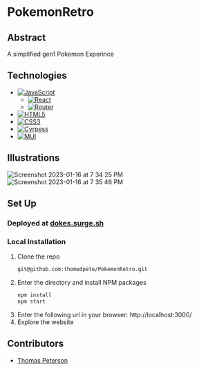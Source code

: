 # PokemonRetro

## Abstract
A simplified gen1 Pokemon Experince



## Technologies
- [![JavaScript](https://img.shields.io/badge/javascript-%23323330.svg?style=for-the-badge&logo=javascript&logoColor=%23F7DF1E)](https://www.javascript.com/)
  - [![React](https://img.shields.io/badge/react-%23323330.svg?style=for-the-badge&logo=react&logoColor=%23F7DF1E)](https://reactjs.org/)
  - [![Router](https://img.shields.io/badge/router-%23323330.svg?style=for-the-badge&logo=react-router&logoColor=%CA4245)](https://reactrouter.com/en/main)
- [![HTML5](https://img.shields.io/badge/html5-%23E34F26.svg?style=for-the-badge&logo=html5&logoColor=white)](https://developer.mozilla.org/en-US/docs/Glossary/HTML5)
- [![CSS3](https://img.shields.io/badge/css3-%231572B6.svg?style=for-the-badge&logo=css3&logoColor=white)](https://www.css3.info/)
- [![Cyrpess](https://img.shields.io/badge/cypress-%1004E9F.svg?style=for-the-badge&logo=cypress&logoColor=%23F7DF1E)](https://www.cypress.io/)
- [![MUI](https://img.shields.io/badge/mui-007FFF.svg?style=for-the-badge&logo=mui&logoColor=white)](https://mui.com/)

## Illustrations

![Screenshot 2023-01-16 at 7 34 25 PM](https://user-images.githubusercontent.com/105405396/212797421-bef04300-080b-4ffd-b07b-cc97eb2c84ea.png)
![Screenshot 2023-01-16 at 7 35 46 PM](https://user-images.githubusercontent.com/105405396/212797426-d6bbf757-6198-4abf-ba1e-88d6c9f598e8.png)



## Set Up

### Deployed at [dokes.surge.sh](https://dokes.surge.sh/)

### Local Installation
1. Clone the repo
   ```sh
   git@github.com:thomedpete/PokemonRetro.git
   ```
2. Enter the directory and install NPM packages
   ```sh
   npm install
   npm start
   ``` 
3. Enter the following url in your browser: http://localhost:3000/
4. Explore the website

## Contributors
  - [Thomas Peterson](https://github.com/thomedpete) 
